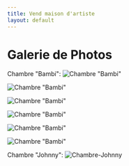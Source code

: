 ```yaml
---
title: Vend maison d'artiste
layout: default
---
```


# Galerie de Photos

Chambre "Bambi":
![Chambre "Bambi"](http://jeuneespoir.free.fr/vendmaison/gifs/an_ch_bam1.jpg)

![Chambre "Bambi"](http://jeuneespoir.free.fr/vendmaison/gifs/chambre_bambi_1.jpg)

![Chambre "Bambi"](http://jeuneespoir.free.fr/vendmaison/gifs/chambre_bambi_9f.jpg)

![Chambre "Bambi"](http://jeuneespoir.free.fr/vendmaison/gifs/chambre_bambi_9j.jpg)

![Chambre "Bambi"](http://jeuneespoir.free.fr/vendmaison/gifs/chambre_bambi_4.jpg)

![Chambre "Bambi"](http://jeuneespoir.free.fr/vendmaison/gifs/chambre_bambi_9d.jpg)

Chambre "Johnny":
![Chambre-Johnny](http://jeuneespoir.free.fr/vendmaison/gifs/ann_ch_johnny2.jpg) 
